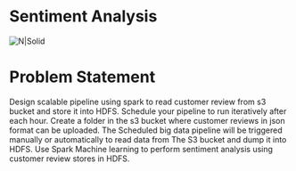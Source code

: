 # Sentiment Analysis


![N|Solid](https://www.kdnuggets.com/wp-content/uploads/mayo_sent_analysis_fastapi_transformers-0.jpg)

# Problem Statement

Design scalable pipeline using spark to read customer review from s3 bucket and store it into HDFS. Schedule your pipeline to run iteratively after each hour.
Create a folder in the s3 bucket where customer reviews in json format can be uploaded. The Scheduled big data pipeline will be triggered manually or automatically to read data from The S3 bucket and dump it into HDFS.
Use Spark Machine learning to perform sentiment analysis using customer review stores in HDFS.
